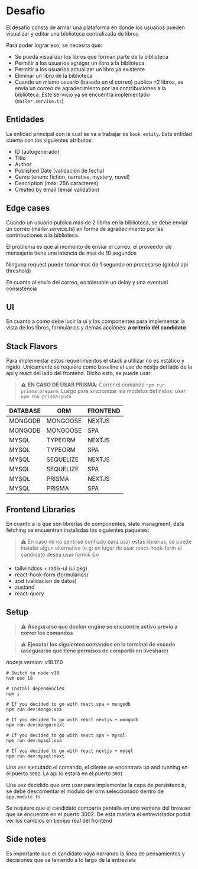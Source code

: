# Desafio

El desafío consta de armar una plataforma en donde los usuarios pueden visualizar y editar una biblioteca centralizada de libros

Para poder lograr eso, se necesita que:

- Se pueda visualizar los libros que forman parte de la biblioteca
- Permitir a los usuarios agregar un libro a la biblioteca
- Permitir a los usuarios actualizar un libro ya existente
- Eliminar un libro de la biblioteca
- Cuando un mismo usuario (basado en el correo) publica +2 libros, se envía un correo de agradecimiento por las contribuciones a la biblioteca. Este servicio ya se encuentra implementado (`mailer.service.ts`)

## Entidades

La entidad principal con la cual se va a trabajar es `book entity`. Esta entidad cuenta con los siguientes atributos:

- ID (autogenerado)
- Title
- Author
- Published Date (validación de fecha)
- Genre (enum: fiction, narrative, mystery, novel)
- Description (max: 256 caracteres)
- Created by email (email validation)

## Edge cases

Cuando un usuario publica mas de 2 libros en la biblioteca, se debe enviar un correo (mailer.service.ts) en forma de agradecimiento por las contribuciones a la biblioteca.

El problema es que al momento de enviar el correo, el proveedor de mensajería tiene una latencia de mas de 10 segundos

Ninguna request puede tomar mas de 1 segundo en procesarse (global api threshold)

En cuanto al envío del correo, es tolerable un delay y una eventual consistencia

## UI

En cuanto a como debe lucir la ui y los componentes para implementar la vista de los libros, formularios y demás acciones: **a criterio del candidato**

## Stack Flavors

Para implementar estos requerimientos el stack a utilizar no es estático y rígido. Unicamente se requiere como baseline el uso de nestjs del lado de la api y react del lado del frontend. Dicho esto, se
puede usar:

> :warning: **EN CASO DE USAR PRISMA**: Correr el comando `npm run prisma:prepare`. Luego para sincronizar los modelos definidos: usar `npm run prisma:push`

| DATABASE | ORM       | FRONTEND |
| -------- | --------- | -------- |
| MONGODB  | MONGOOSE  | NEXTJS   |
| MONGODB  | MONGOOSE  | SPA      |
| MYSQL    | TYPEORM   | NEXTJS   |
| MYSQL    | TYPEORM   | SPA      |
| MYSQL    | SEQUELIZE | NEXTJS   |
| MYSQL    | SEQUELIZE | SPA      |
| MYSQL    | PRISMA    | NEXTJS   |
| MYSQL    | PRISMA    | SPA      |

## Frontend Libraries

En cuanto a lo que son librerías de componentes, state managment, data fetching se encuentran instaladas los siguientes paquetes:

> :warning: En caso de no sentirse confiado para usar estas librerias, se puede instalar algun alternativa (e.g: en lugar de usar react-hook-form el candidato desea usar formik 👍)

- tailwindcss + radix-ui (ui pkg)
- react-hook-form (formularios)
- zod (validacion de datos)
- zustand
- react-query

## Setup

> :warning: **Asegurarse que docker engine se encuentre activo previo a correr los comandos**

> :warning: **Ejecutar los siguientes comandos en la terminal de vscode (asegurarse que tiene permisos de compartir en liveshare)**

nodejs version: v18.17.0

```
# Switch to node v18
nvm use 18

# Install dependencies
npm i

# If you decided to go with react spa + mongodb
npm run dev:mongo:spa

# If you decided to go with react nextjs + mongodb
npm run dev:mongo:next

# If you decided to go with react spa + mysql
npm run dev:mysql:spa

# If you decided to go with react nextjs + mysql
npm run dev:mysql:next
```

Una vez ejecutado el comando, el cliente se encontrara up and running en el puerto `3002`. La api lo estará en el puerto `3001`

Una vez decidido que orm usar para implementar la capa de persistencia, se debe descomentar el modulo del orm seleccionado dentro de `app.module.ts`

Se requiere que el candidato comparta pantalla en una ventana del browser que se encuentre en el puerto 3002. De esta manera el entrevistador podrá ver los cambios en tiempo real del frontend

## Side notes

Es importante que el candidato vaya narrando la linea de pensamientos y decisiones que va teniendo a lo largo de la entrevista
